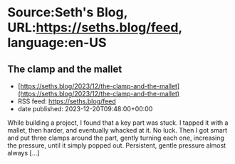 # Source:Seth's Blog, URL:https://seths.blog/feed, language:en-US

## The clamp and the mallet
 - [https://seths.blog/2023/12/the-clamp-and-the-mallet](https://seths.blog/2023/12/the-clamp-and-the-mallet)
 - RSS feed: https://seths.blog/feed
 - date published: 2023-12-20T09:48:00+00:00

While building a project, I found that a key part was stuck. I tapped it with a mallet, then harder, and eventually whacked at it. No luck. Then I got smart and put three clamps around the part, gently turning each one, increasing the pressure, until it simply popped out. Persistent, gentle pressure almost always [&#8230;]

